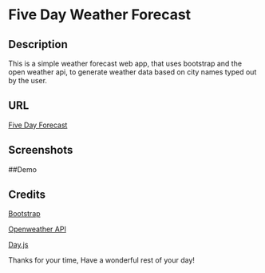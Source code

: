 # Five Day Weather Forecast


## Description
 
This is a simple weather forecast web app, that uses bootstrap and the open weather api, to generate weather data based on city names typed out by the user.

## URL

[Five Day Forecast](https://brosencrans.github.io/weather-information-citys/)


## Screenshots



##Demo



## Credits

[Bootstrap](https://getbootstrap.com/)

[Openweather API](https://openweathermap.org/api)

[Day.js](https://day.js.org/)

Thanks for your time, Have a wonderful rest of your day!